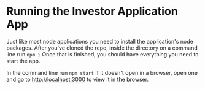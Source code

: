 # Running the Investor Application App
Just like most node applications you need to install the application's node packages.
After you've cloned the repo, inside the directory on a command line run `npm i`
Once that is finished, you should have everything you need to start the app.

In the command line run `npm start`
  If it doesn't open in a browser, open one and go to [http://localhost:3000](http://localhost:3000) to view it in the browser.
